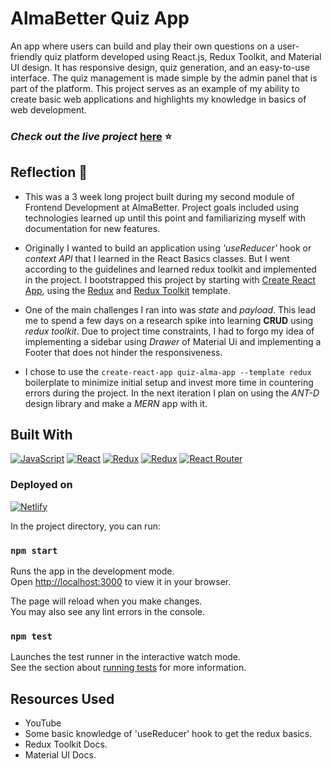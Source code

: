 # AlmaBetter Quiz App

An app where users can build and play their own questions on a user-friendly quiz platform developed using React.js, Redux Toolkit, and Material UI design. It has responsive design, quiz generation, and an easy-to-use interface. The quiz management is made simple by the admin panel that is part of the platform. This project serves as an example of my ability to create basic web applications and highlights my knowledge in basics of web development.

### _Check out the live project_ [here](https://almabetter-quiz-app.netlify.app/) ⭐

## Reflection 💠

- This was a 3 week long project built during my second module of Frontend Development at AlmaBetter. Project goals included using technologies learned up until this point and familiarizing myself with documentation for new features.

- Originally I wanted to build an application using _'useReducer'_ hook or _context API_ that I learned in the React Basics classes. But I went according to the guidelines and learned redux toolkit and implemented in the project. I bootstrapped this project by starting with [Create React App](https://github.com/facebook/create-react-app), using the [Redux](https://redux.js.org/) and [Redux Toolkit](https://redux-toolkit.js.org/) template.

- One of the main challenges I ran into was _state_ and _payload_. This lead me to spend a few days on a research spike into learning **CRUD** using _redux toolkit_. Due to project time constraints, I had to forgo my idea of implementing a sidebar using _Drawer_ of Material Ui and implementing a Footer that does not hinder the responsiveness.

- I chose to use the `create-react-app quiz-alma-app --template redux` boilerplate to minimize initial setup and invest more time in countering errors during the project. In the next iteration I plan on using the _ANT-D_ design library and make a _MERN_ app with it.

## Built With

[![JavaScript][js]][js-url]
[![React][react.js]][react-url]
[![Redux][redux]][redux-url]
[![Redux][material-ui]][material-url]
[![React Router][router]][router-url]

### Deployed on

[![Netlify][netlify]][netlify-url]

In the project directory, you can run:

### `npm start`

Runs the app in the development mode.\
Open [http://localhost:3000](http://localhost:3000) to view it in your browser.

The page will reload when you make changes.\
You may also see any lint errors in the console.

### `npm test`

Launches the test runner in the interactive watch mode.\
See the section about [running tests](https://facebook.github.io/create-react-app/docs/running-tests) for more information.

## Resources Used

- YouTube
- Some basic knowledge of 'useReducer' hook to get the redux basics.
- Redux Toolkit Docs.
- Material UI Docs.

<!-- Links -->

[netlify]: https://img.shields.io/badge/Netlify-00C7B7?style=for-the-badge&logo=netlify&logoColor=white
[netlify-url]: https://www.netlify.com/
[js]: https://img.shields.io/badge/JavaScript-323330?style=for-the-badge&logo=javascript&logoColor=F7DF1E
[js-url]: https://developer.mozilla.org/en-US/docs/Web/JavaScript
[react-url]: https://reactjs.org/
[react.js]: https://img.shields.io/badge/React-20232A?style=for-the-badge&logo=react&logoColor=61DAFB
[material-url]: https://mui.com/material-ui/getting-started/
[material-ui]: https://img.shields.io/badge/Material--UI-0081CB?style=for-the-badge&logo=material-ui&logoColor=white
[redux]: https://img.shields.io/badge/Redux-593D88?style=for-the-badge&logo=redux&logoColor=white
[redux-url]: https://redux.js.org/
[router]: https://img.shields.io/badge/React_Router-CA4245?style=for-the-badge&logo=react-router&logoColor=white
[router-url]: https://v5.reactrouter.com/web/guides/quick-start
